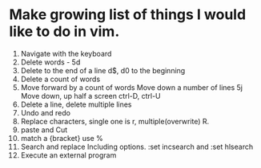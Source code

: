 # Make growing list of things I would like to do in vim.
1. Navigate with the keyboard
2. Delete words - 5d
3. Delete to the end of a line d$, d0 to the beginning
4. Delete a count of words
5. Move forward by a count of words
Move down a number of lines 5j
Move down, up half a screen ctrl-D, ctrl-U
6. Delete a line, delete multiple lines
7. Undo and redo
8. Replace characters, single one is r, multiple(overwrite) R.
10. paste and Cut
11. match a {bracket} use %
12. Search and replace
Including options. :set incsearch and :set hlsearch
13. Execute an external program

